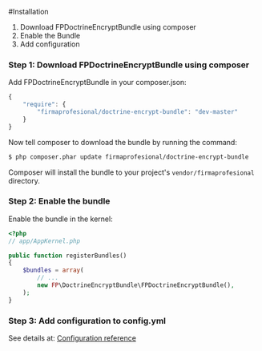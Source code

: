 #Installation

1. Download FPDoctrineEncryptBundle using composer
2. Enable the Bundle
3. Add configuration

### Step 1: Download FPDoctrineEncryptBundle using composer

Add FPDoctrineEncryptBundle in your composer.json:

```js
{
    "require": {
        "firmaprofesional/doctrine-encrypt-bundle": "dev-master"
    }
}
```

Now tell composer to download the bundle by running the command:

``` bash
$ php composer.phar update firmaprofesional/doctrine-encrypt-bundle
```

Composer will install the bundle to your project's `vendor/firmaprofesional` directory.

### Step 2: Enable the bundle

Enable the bundle in the kernel:

``` php
<?php
// app/AppKernel.php

public function registerBundles()
{
    $bundles = array(
        // ...
        new FP\DoctrineEncryptBundle\FPDoctrineEncryptBundle(),
    );
}
```

### Step 3: Add configuration to config.yml

See details at: [Configuration reference](https://github.com/firmaprofesional/DoctrineEncryptBundle/blob/master/Resources/doc/configuration_reference.md)
